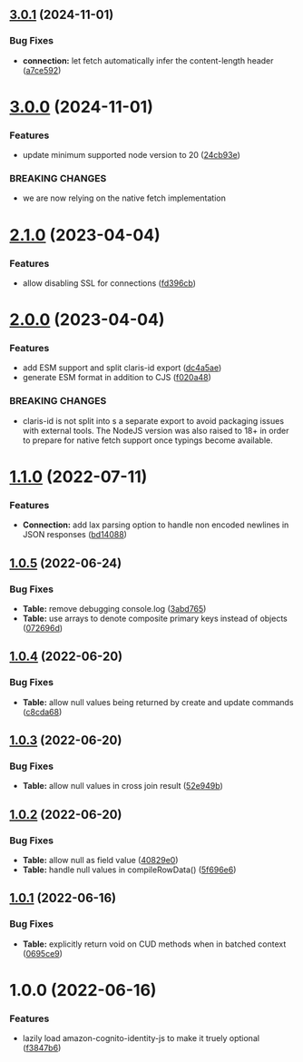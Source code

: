 ## [3.0.1](https://github.com/soliantconsulting/fm-odata-client/compare/v3.0.0...v3.0.1) (2024-11-01)


### Bug Fixes

* **connection:** let fetch automatically infer the content-length header ([a7ce592](https://github.com/soliantconsulting/fm-odata-client/commit/a7ce59202fa0c7095f8c752673524d48bb25fad5))

# [3.0.0](https://github.com/soliantconsulting/fm-odata-client/compare/v2.1.0...v3.0.0) (2024-11-01)


### Features

* update minimum supported node version to 20 ([24cb93e](https://github.com/soliantconsulting/fm-odata-client/commit/24cb93e35ae85cc92d39766ef036c80528e2acb9))


### BREAKING CHANGES

* we are now relying on the native fetch implementation

# [2.1.0](https://github.com/soliantconsulting/fm-odata-client/compare/v2.0.0...v2.1.0) (2023-04-04)


### Features

* allow disabling SSL for connections ([fd396cb](https://github.com/soliantconsulting/fm-odata-client/commit/fd396cbeb6515ea3a8897b4d2d321bf59dae5c9a))

# [2.0.0](https://github.com/soliantconsulting/fm-odata-client/compare/v1.1.0...v2.0.0) (2023-04-04)


### Features

* add ESM support and split claris-id export ([dc4a5ae](https://github.com/soliantconsulting/fm-odata-client/commit/dc4a5aeaebbc09e55cccadfd2f5f9bfa42963000))
* generate ESM format in addition to CJS ([f020a48](https://github.com/soliantconsulting/fm-odata-client/commit/f020a48561ffd4312fc3ba782cf9d3a3db3385ce))


### BREAKING CHANGES

* claris-id is not split into s a separate export to avoid
packaging issues with external tools. The NodeJS version was also raised to 18+
in order to prepare for native fetch support once typings become available.

# [1.1.0](https://github.com/soliantconsulting/fm-odata-client/compare/v1.0.5...v1.1.0) (2022-07-11)


### Features

* **Connection:** add lax parsing option to handle non encoded newlines in JSON responses ([bd14088](https://github.com/soliantconsulting/fm-odata-client/commit/bd14088ddf2ae3259938f2e411be2a18277d19a4))

## [1.0.5](https://github.com/soliantconsulting/fm-odata-client/compare/v1.0.4...v1.0.5) (2022-06-24)


### Bug Fixes

* **Table:** remove debugging console.log ([3abd765](https://github.com/soliantconsulting/fm-odata-client/commit/3abd765d53d1b59d3ad292e6d3df457050b7e358))
* **Table:** use arrays to denote composite primary keys instead of objects ([072696d](https://github.com/soliantconsulting/fm-odata-client/commit/072696d34bdedd420e22967e34efb2dbe0a64467))

## [1.0.4](https://github.com/soliantconsulting/fm-odata-client/compare/v1.0.3...v1.0.4) (2022-06-20)


### Bug Fixes

* **Table:** allow null values being returned by create and update commands ([c8cda68](https://github.com/soliantconsulting/fm-odata-client/commit/c8cda68cbac883f0fd75422e7563bdc1cdcde9eb))

## [1.0.3](https://github.com/soliantconsulting/fm-odata-client/compare/v1.0.2...v1.0.3) (2022-06-20)


### Bug Fixes

* **Table:** allow null values in cross join result ([52e949b](https://github.com/soliantconsulting/fm-odata-client/commit/52e949b5dc55aeec189918204420280bc3232817))

## [1.0.2](https://github.com/soliantconsulting/fm-odata-client/compare/v1.0.1...v1.0.2) (2022-06-20)


### Bug Fixes

* **Table:** allow null as field value ([40829e0](https://github.com/soliantconsulting/fm-odata-client/commit/40829e0f44f8bfd3300c73d0629afc0bc182ca7a))
* **Table:** handle null values in compileRowData() ([5f696e6](https://github.com/soliantconsulting/fm-odata-client/commit/5f696e6254c12215be9fed7bdbbf163c352d1bcd))

## [1.0.1](https://github.com/soliantconsulting/fm-odata-client/compare/v1.0.0...v1.0.1) (2022-06-16)


### Bug Fixes

* **Table:** explicitly return void on CUD methods when in batched context ([0695ce9](https://github.com/soliantconsulting/fm-odata-client/commit/0695ce9acf326313b8ae12717f531e231c6d9222))

# 1.0.0 (2022-06-16)


### Features

* lazily load amazon-cognito-identity-js to make it truely optional ([f3847b6](https://github.com/soliantconsulting/fm-odata-client/commit/f3847b6c909d57369609ed49127dd1155281dfcd))
